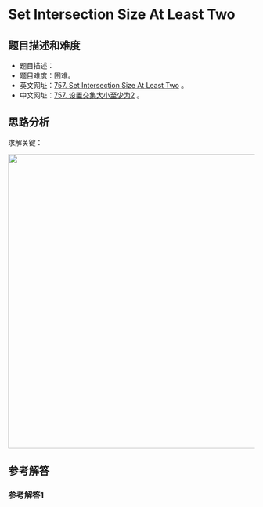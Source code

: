 # Set Intersection Size At Least Two

## 题目描述和难度
+ 题目描述：
+ 题目难度：困难。
+ 英文网址：[757. Set Intersection Size At Least Two](https://leetcode.com/problems/set-intersection-size-at-least-two/description/)  。
+ 中文网址：[757. 设置交集大小至少为2](https://leetcode-cn.com/problems/set-intersection-size-at-least-two/description/)  。
## 思路分析
求解关键：

<img src="https://liweiwei1419.github.io/images/leetcode-solution/" width="600">

## 参考解答
### 参考解答1

```java

```